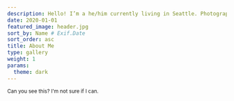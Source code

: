 ```yaml
---
description: Hello! I’m a he/him currently living in Seattle. Photography and music have been my main hobbies over the last fifteen years and counting, and here is where you can see the photography. Besides stray photos, I also co-run a monthly photo zine, <em>Easy Rondo</em>.<p>If you need to reach me for some reason, you can find me via <p>Email <code>contact at sentimental dot blue</code> (blue! blue! not pics! blue!)<p>Bluesky <a href=https://bsky.app/profile/iimmyykk.bsky.social>@iimmyykk.bsky.social</a>
date: 2020-01-01
featured_image: header.jpg
sort_by: Name # Exif.Date
sort_order: asc
title: About Me
type: gallery
weight: 1
params:
  theme: dark
---
```


<sub>Can you see this? I'm not sure if I can.</sub>
